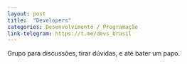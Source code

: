 ```yaml
---
layout: post
title:  "Developers"
categories: Desenvolvimento / Programação
link-telegram: https://t.me/devs_brasil
---
```

Grupo para discussões, tirar dúvidas, e até bater um papo.